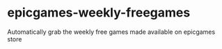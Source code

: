 # epicgames-weekly-freegames
Automatically grab the weekly free games made available on epicgames store
